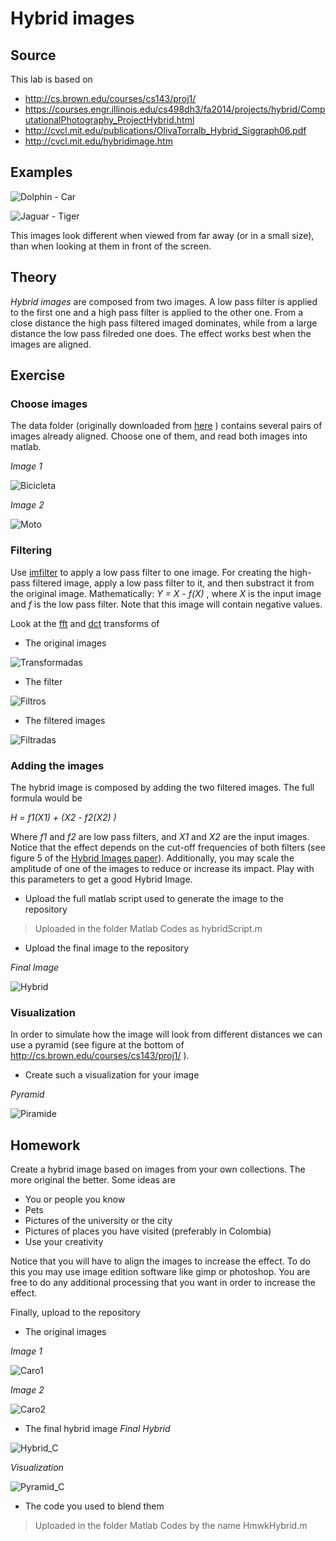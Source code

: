 # Hybrid images

## Source

This lab is based on

- http://cs.brown.edu/courses/cs143/proj1/
- https://courses.engr.illinois.edu/cs498dh3/fa2014/projects/hybrid/ComputationalPhotography_ProjectHybrid.html
- http://cvcl.mit.edu/publications/OlivaTorralb_Hybrid_Siggraph06.pdf
- http://cvcl.mit.edu/hybridimage.htm

## Examples

![Dolphin - Car](DolphinCarHybrid.jpg)

![Jaguar - Tiger](JaguarTigerHybrid.jpg)

This images look different when viewed from far away (or in a small size), than when looking at them in front of the screen.

## Theory

*Hybrid images* are composed from two images. A low pass filter is applied to the first one and a high pass filter is applied to the other one. From a close distance the high pass filtered imaged dominates, while from a large distance the low pass filreded one does. The effect works best when the images are aligned.

## Exercise

### Choose images

The data folder (originally downloaded from [here](http://cs.brown.edu/courses/cs143/proj1/) ) contains several pairs of images already aligned. Choose one of them, and read both images into matlab.

*Image 1*

![Bicicleta](Image1.jpg)

*Image 2*

![Moto](Image2.jpg)

### Filtering

Use [imfilter](http://www.mathworks.com/help/images/ref/imfilter.html) to apply a low pass filter to one image.
For creating the high-pass filtered image, apply a low pass filter to it, and then substract it from the original image. Mathematically: *Y = X - f(X)* , where *X* is the input image and *f* is the low pass filter. Note that this image will contain negative values.

Look at the [fft](http://www.mathworks.com/help/matlab/ref/fft2.html) and [dct](http://www.mathworks.com/help/images/ref/dct2.html) transforms of

- The original images

![Transformadas](Imagenes.jpg)

- The filter 

![Filtros](Filtros.jpg)

- The filtered images

![Filtradas](Filtradas.jpg)

### Adding the images

The hybrid image is composed by adding the two filtered images. The full formula would be

*H = f1(X1) + (X2 - f2(X2) )*

Where *f1* and *f2* are low pass filters, and *X1* and *X2* are the input images. Notice that the effect depends on the cut-off frequencies of both filters (see figure 5 of the [Hybrid Images paper](http://cvcl.mit.edu/publications/OlivaTorralb_Hybrid_Siggraph06.pdf)). Additionally, you may scale the amplitude of one of the images to reduce or increase its impact. Play with this parameters to get a good Hybrid Image.

- Upload the full matlab script used to generate the image to the repository
> Uploaded in the folder Matlab Codes as hybridScript.m

- Upload the final image to the repository

*Final Image*

![Hybrid](Hybrid.jpg)

### Visualization

In order to simulate how the image will look from different distances we can use a pyramid (see figure at the bottom of http://cs.brown.edu/courses/cs143/proj1/ ).

- Create such a visualization for your image

*Pyramid*

![Piramide](Pyramid.jpg)

## Homework

Create a hybrid image based on images from your own collections. The more original the better. Some ideas are

- You or people you know
- Pets
- Pictures of the university or the city
- Pictures of places you have visited (preferably in Colombia)
- Use your creativity

Notice that you will have to align the images to increase the effect. To do this you may use image edition software like gimp or photoshop. You are free to do any additional processing that you want in order to increase the effect.

Finally, upload to the repository 

- The original images

*Image 1*

![Caro1](Caro1.jpg)

*Image 2*

![Caro2](Caro2.jpg)



- The final hybrid image
*Final Hybrid*

![Hybrid_C](HybridCaro.jpg)

*Visualization*

![Pyramid_C](Pyramid_C.jpg)

- The code you used to blend them

> Uploaded in the folder Matlab Codes by the name HmwkHybrid.m
